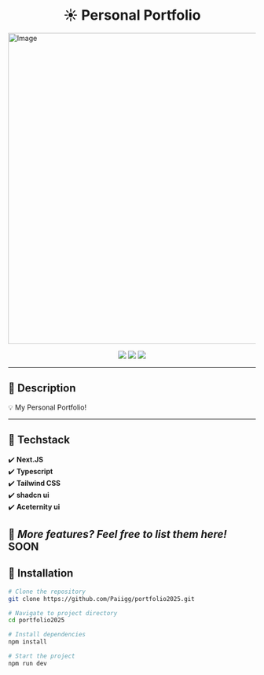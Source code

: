 <h1 align="center">☀️ Personal Portfolio</h1>
<img width="1336" height="632" alt="Image" src="https://github.com/user-attachments/assets/bf316c85-f17d-4f1e-8eb4-4ed9b5cd8380" />

<p align="center">
  <img src="https://img.shields.io/github/stars/Paiigg/portfolio2025?style=social">
  <img src="https://img.shields.io/github/forks/Paiigg/portfolio2025?style=social">
  <img src="https://img.shields.io/github/license/Paiigg/portfolio2025">
</p>

---

## 📌 Description  
💡 My Personal Portfolio!  

---

## 🚀 Techstack  
✔️ **Next.JS**  
✔️ **Typescript**  
✔️ **Tailwind CSS**   
✔️ **shadcn ui**  
✔️ **Aceternity ui** 

📌 *More features? Feel free to list them here!*  
SOON
---

## 🦾 Installation  

```bash
# Clone the repository
git clone https://github.com/Paiigg/portfolio2025.git

# Navigate to project directory
cd portfolio2025

# Install dependencies
npm install

# Start the project
npm run dev
